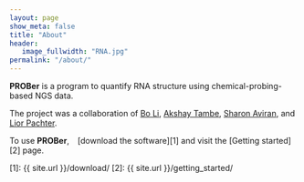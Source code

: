 ```yaml
---
layout: page
show_meta: false
title: "About"
header:
   image_fullwidth: "RNA.jpg"
permalink: "/about/"
---
```


__PROBer__ is a program to quantify RNA structure using
chemical-probing-based NGS data.

The project was a collaboration of [Bo
Li](https://math.berkeley.edu/~bli/), [Akshay
Tambe](http://mcb.berkeley.edu/directory/search/detail/5405), [Sharon
Aviran](http://bme.ucdavis.edu/aviranlab/2014/03/11/about-sharon/),
and [Lior Pachter](https://math.berkeley.edu/~lpachter/).

To use __PROBer__, &ensp; [download the software][1] and visit
the [Getting started][2] page.

[1]: {{ site.url }}/download/
[2]: {{ site.url }}/getting_started/
